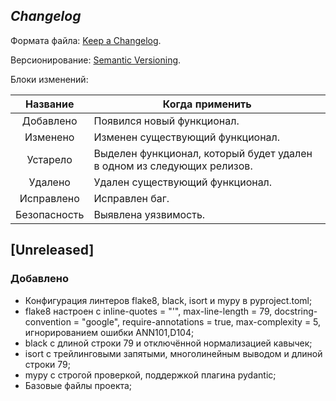 ## _Changelog_

Формата файла: [Keep a Changelog](https://keepachangelog.com/ru/1.0.0/).

Версионирование: [Semantic Versioning](https://semver.org/lang/ru/).

Блоки изменений:

|   Название   | Когда применить                                                        |
|:------------:|------------------------------------------------------------------------|
|  Добавлено   | Появился новый функционал.                                             |
|   Изменено   | Изменен существующий функционал.                                       |
|   Устарело   | Выделен функционал, который будет удален в одном из следующих релизов. |
|   Удалено    | Удален существующий функционал.                                        |
|  Исправлено  | Исправлен баг.                                                         |
| Безопасность | Выявлена уязвимость.                                                   |




## [Unreleased]

### Добавлено

- Конфигурация линтеров flake8, black, isort и mypy в pyproject.toml;
- flake8 настроен с inline-quotes = "'", max-line-length = 79, docstring-convention = "google", require-annotations = true, max-complexity = 5, игнорированием ошибки ANN101,D104;
- black с длиной строки 79 и отключённой нормализацией кавычек;
- isort с трейлинговыми запятыми, многолинейным выводом и длиной строки 79;
- mypy с строгой проверкой, поддержкой плагина pydantic;
- Базовые файлы проекта;
